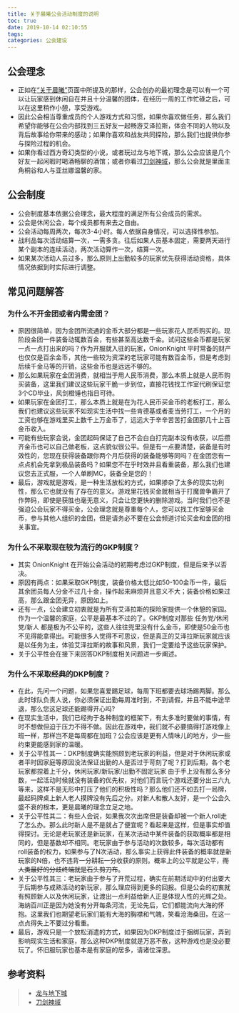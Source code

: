 ```yaml
---
title: 关于晨曦公会活动制度的说明
toc: true
date: 2019-10-14 02:10:55
tags:
categories: 公会建设
---
```


## 公会理念

* 正如在[“关于晨曦”](https://dawn-wow.info/about/)页面中所提及的那样，公会创办的最初理念是可以有一个可以让玩家感到休闲自在并且十分温馨的团体，在经历一周的工作忙碌之后，可以在这里稍作小憩，享受游戏。
* 因此公会相当尊重成员的个人游戏方式和习惯，如果你喜欢做任务，那么我们希望你能够在公会内部找到三五好友一起畅游艾泽拉斯，体会不同的人物以及背后故事给你带来的感动；如果你喜欢和战友共同探险，那么我们也提供你参与探险过程的机会。
* 如果你看过西方奇幻类型的小说，或者玩过龙与地下城，那么公会应该是几个好友一起闲暇时喝酒畅聊的酒馆；或者你看过[刀剑神域](https://www.bilibili.com/bangumi/media/md24755609/?from=search&seid=11664597316715003485)，那么公会就是里面主角桐谷和人与亚丝娜温馨的家。

## 公会制度

* 公会制度基本依据公会理念，最大程度的满足所有公会成员的需求。
* 公会是休闲公会，每个成员都有来去之自由。
* 公会活动每周两次，每次3-4小时。每人依据自身情况，可以选择性参加。
* 战利品每次活动结算一次，一需多贪。往后如果人员基本固定，需要两天进行某个副本的连续活动，两次活动算作一次，结算一次。
* 如果某次活动人员过多，那么原则上出勤较多的玩家优先获得活动资格，具体情况依据到时实际进行调整。

## 常见问题解答
### 为什么不开金团或者内需金团？
* 原因很简单，因为金团所流通的金币大部分都是一些玩家花人民币购买的。现阶段金团一件装备动辄数百金，有些甚至高达数千金。试问这些金币都是玩家一点一点打出来的吗？作为开服就入驻的玩家，OnionKnight 平时常备的财产也仅仅是百余金币，其他一些较为资深的老玩家可能有数百金币，但是考虑到后续千金马等的开销，这些金币也是远远不够的。
* 那么如果玩家在金团消费，就相当于用人民币消费，那么本质上就是人民币购买装备，这里我们建议这些玩家干脆一步到位，直接花钱找工作室代刷保证您3个CD毕业，风剑橙锤也指日可待。
* 如果玩家在金团打工，那么本质上就是在为花人民币买金币的老板打工，那么我们也建议这些玩家不如现实生活中找一些肯德基或者麦当劳打工，一个月的工资也够在游戏里买上数千上万金币了，远远大于辛辛苦苦打金团那几十上百金币收入。
* 可能有些玩家会说，金团起码保证了自己不会白白打完副本没有收获，以后攒齐金币也可以自己做老板，这点貌似很公平。但是有一点要清楚，装备是有时效性的，您现在获得装备跟你两个月后获得的装备能够等同吗？在金团您有一点点机会先拿到极品装备吗？如果您不在乎时效并且看重装备，那么我们也建议您去正式服，一个人单刷MC，装备全是您的！
* 最后，游戏就是游戏，是一种生活放松的方式，如果掺杂了太多的现实功利性，那么它也就没有了存在的意义。游戏里花钱买金就相当于打魔兽争霸开了作弊码，即使是获胜也毫无意义，只会让您更快的删除游戏。当时我们也不是强迫公会玩家不得买金，公会理念就是尊重每个人，您可以找工作室够买金币，参与其他人组织的金团，但是请务必不要在公会频道讨论买金和金团的相关事宜。

### 为什么不采取现在较为流行的GKP制度？
* 其实 OnionKnight 在开始公会活动的初期考虑过GKP制度，但是后来予以否决。
* 原因有两点：如果采取GKP制度，装备价格太低比如50-100金币一件，最后其余团员每人分金不过几十金，操作起来麻烦并且意义不大；装备价格如果过高，那么跟金团无异，原因如上。
* 还有一点，公会建立初衷就是为所有艾泽拉斯的探险家提供一个休憩的家园。作为一个温馨的家庭，公平是最基本不过的了。GKP制度对那些 任务党/休闲党/新人 都是极为不公平的，这些人往往兜里没有什么金币，即使是50金币也不见得能拿得出。可能很多人觉得不可思议，但是真正的艾泽拉斯玩家就应该是以任务为主，体验艾泽拉斯的故事和风景，我们一定要给予这些玩家保护。
* 关于公平性会在接下来回答DKP制度相关问题进一步阐述。

### 为什么不采取经典的DKP制度？
* 在此，先问一个问题，如果您喜爱踢足球，每周下班都要去球场踢两脚。那么此时球队负责人说，你必须保证出勤每周准时到，不到请假，并且不能中途早退，那么您这足球还能踢得开心吗?
* 在现实生活中，我们已经拘于各种制度的框架下，有太多准时要做的事情，有时不想做但迫于压力不得不做。因此在游戏中，我们就不必要搞得打游戏像上班一样，那样岂不是每周都在加班？公会应该是更有人情味儿的地方，少一些约束更能感到家的温暖。
* 关于公平性其一：DKP制度确实能照顾到老玩家的利益，但是对于休闲玩家或者平时因家庭等原因没法保证出勤的人是否过于苛刻了呢？打到后期，各个老玩家都捏着上千分，休闲玩家/新玩家/出勤不固定玩家 由于手上没有那么多分数，一起活动时候就没有装备的优先权，对他们而言玩个游戏还要分出三六九等来，这样不是无形中打压了他们的积极性吗？那么他们还不如去打一局牌，最起码牌桌上新人老人摸牌没有先后之分。对新人和散人友好，是一个公会久盛不衰的根本，更是晨曦的理念立足之地。
* 关于公平性其二：有些人会说，如果我次次出席但是装备却被一个新人roll走了怎么办。那么此时新人是不是就占了便宜呢？看起来是这样，但是事实却值得探讨。无论是老玩家还是新玩家，在某次活动中某件装备的获取概率都是相同的，但是基数却不相同。老玩家由于参与活动的次数较多，每次活动都有roll装备的权力，如果参与了N次活动，那么事实上获得此件装备的概率就是新玩家的N倍，也不违背一分耕耘一分收获的原则。概率上的公平就是公平，~~而人类最好的分歧终端就是石头剪刀布~~。
* 关于公平性其三：老玩家由于参与了开荒过程，确实在前期活动中的付出要大于后期参与成熟活动的新玩家，那么理应得到更多的回报。但是公会的初衷就有照顾新人以及休闲玩家，让渡出一点利益给新人正是体现人性的光辉之处。海纳百川正是因为她没有分开每条河流，无论先后，它们都能流向大海的怀抱。这里我们也期望老玩家们能有大海的胸襟和气魄，笑看沧海桑田，在这一点点得失上不要过分看重。
* 最后，游戏只是一个放松消遣的方式，如果因为DKP制度过于捆绑玩家，弄到影响现实生活和家庭，那么这种DKP制度就是万恶不赦，这种游戏也是没必要玩了。怀旧服玩家也基本是有家庭的居多，请诸位深思。






## 参考资料
> - [龙与地下城](https://baike.baidu.com/item/%E9%BE%99%E4%B8%8E%E5%9C%B0%E4%B8%8B%E5%9F%8E/31164?fr=aladdin)
> - [刀剑神域](https://baike.baidu.com/item/%E5%88%80%E5%89%91%E7%A5%9E%E5%9F%9F/26572)
